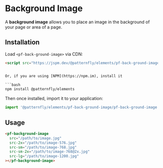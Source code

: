 # Background Image

A **background image** allows you to place an image in the background of your page or area of a page.


##  Installation
Load `<pf-back-ground-image>` via CDN:

```html
<script src="https://jspm.dev/@patternfly/elements/pf-back-ground-image/pf-back-ground-image.js"></script>


Or, if you are using [NPM](https://npm.im), install it

```bash
npm install @patternfly/elements
```

Then once installed, import it to your application:

```js
import '@patternfly/elements/pf-back-ground-image/pf-back-ground-image.js';
```

## Usage

```html
<pf-background-image
  src="/path/to/image.jpg"
  src-2x="/path/to/image-576.jpg"
  src-sm="/path/to/image-768.jpg"
  src-sm-2x="/path/to/image-768@2x.jpg"
  src-lg="/path/to/image-1200.jpg"
></pf-background-image>
```

[docs]: https://patternflyelements.org/components/back-ground-image
